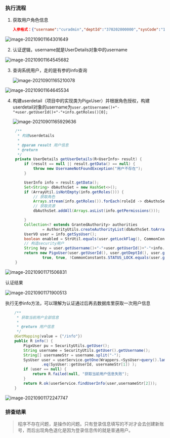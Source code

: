 

### 执行流程

1. 获取用户角色信息

   ```json
   入参格式：{"username":"curadmin","deptId":"370202000000","sysCode":"1","gmsfhm":" ","rybh":"0111"}
   ```

   

![image-20210901164301649](C:\Users\84702\AppData\Roaming\Typora\typora-user-images\image-20210901164301649.png)

2. 认证逻辑，username就是UserDetails对象中的username

![image-20210901164545682](C:\Users\84702\AppData\Roaming\Typora\typora-user-images\image-20210901164545682.png)

3. 查询系统用户，走的是有参的info查询

   ![image-20210901165210078](C:\Users\84702\AppData\Roaming\Typora\typora-user-images\image-20210901165210078.png)

![image-20210901164645534](C:\Users\84702\AppData\Roaming\Typora\typora-user-images\image-20210901164645534.png)

4. 构建userdetail（项目中的实现类为PigxUser）并根据角色授权，构建userdetail对象的username为`user.getUsername()+"-"+user.getUserId()+"-"+info.getRoles()[0];`

   ![image-20210901165929636](C:\Users\84702\AppData\Roaming\Typora\typora-user-images\image-20210901165929636.png)

   ```java
   	/**
   	 * 构建userdetails
   	 *
   	 * @param result 用户信息
   	 * @return
   	 */
   	private UserDetails getUserDetails(R<UserInfo> result) {
   		if (result == null || result.getData() == null) {
   			throw new UsernameNotFoundException("用户不存在");
   		}
   
   		UserInfo info = result.getData();
   		Set<String> dbAuthsSet = new HashSet<>();
   		if (ArrayUtil.isNotEmpty(info.getRoles())) {
   			// 获取角色
   			Arrays.stream(info.getRoles()).forEach(roleId -> dbAuthsSet.add(SecurityConstants.ROLE + roleId));
   			// 获取资源
   			dbAuthsSet.addAll(Arrays.asList(info.getPermissions()));
   
   		}
   		Collection<? extends GrantedAuthority> authorities
   				= AuthorityUtils.createAuthorityList(dbAuthsSet.toArray(new String[0]));
   		UserVO user = info.getSysUser();
   		boolean enabled = StrUtil.equals(user.getLockFlag(), CommonConstants.STATUS_NORMAL);
   		// 构造security用户
   		String key = user.getUsername()+"-"+user.getUserId()+"-"+info.getRoles()[0];
   		return new PigxUser(user.getUserId(), user.getDeptId(), user.getDeptName(), user.getTenantId(), key, SecurityConstants.BCRYPT + user.getPassword(),user.getTruename(), enabled,
   				true, true, !CommonConstants.STATUS_LOCK.equals(user.getLockFlag()), authorities);
   	}
   ```

   

![image-20210901171506831](C:\Users\84702\AppData\Roaming\Typora\typora-user-images\image-20210901171506831.png)

认证结果

![image-20210901171900513](C:\Users\84702\AppData\Roaming\Typora\typora-user-images\image-20210901171900513.png)





执行无参info方法，可以理解为认证通过后再去数据库里获取一次用户信息

```java
	/**
	 * 获取当前用户全部信息
	 *
	 * @return 用户信息
	 */
	@GetMapping(value = {"/info"})
	public R info() {
		PigxUser pu = SecurityUtils.getUser();
		String username = SecurityUtils.getUser().getUsername();
		String[] usernameStr = username.split("-");
		SysUser user = userService.getOne(Wrappers.<SysUser>query().lambda()
				.eq(SysUser::getUserId, usernameStr[1]) );
		if (user == null) {
			return R.failed(null, "获取当前用户信息失败");
		}
		return R.ok(userService.findUserInfo(user,usernameStr[2]));
	}
```



![image-20210901172247747](C:\Users\84702\AppData\Roaming\Typora\typora-user-images\image-20210901172247747.png)

### 排查结果

>  程序不存在问题，是操作的问题。只有登录信息填写的不对才会去创建新账号，而后出现角色退化是因为登录信息传的就是普通用户。